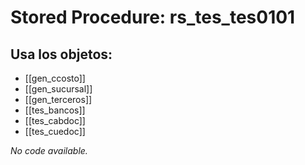 # Stored Procedure: rs_tes_tes0101

## Usa los objetos:
- [[gen_ccosto]]
- [[gen_sucursal]]
- [[gen_terceros]]
- [[tes_bancos]]
- [[tes_cabdoc]]
- [[tes_cuedoc]]

*No code available.*
